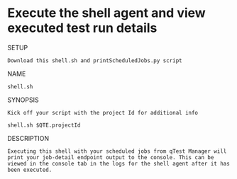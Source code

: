# Execute the shell agent and view executed test run details

SETUP

    Download this shell.sh and printScheduledJobs.py script

NAME

    shell.sh

SYNOPSIS

    Kick off your script with the project Id for additional info

    shell.sh $QTE.projectId

DESCRIPTION

    Executing this shell with your scheduled jobs from qTest Manager will print your job-detail endpoint output to the console. This can be viewed in the console tab in the logs for the shell agent after it has been executed.
